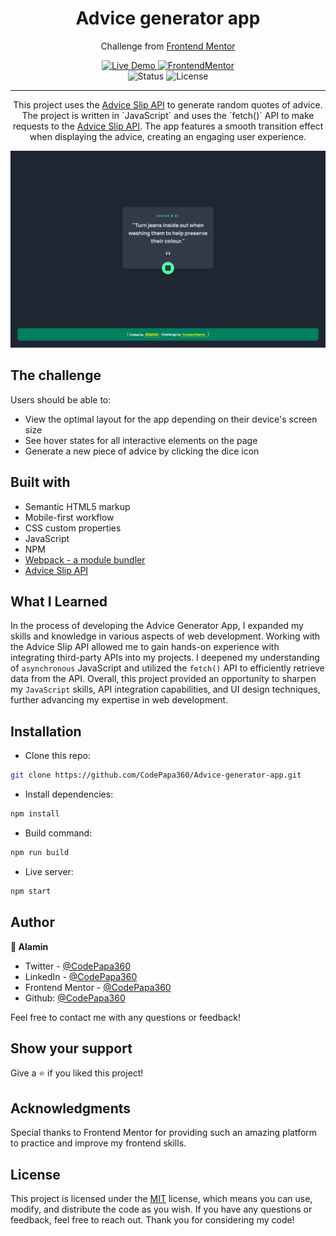 <h1 align="center">Advice generator app</h1>
<div align="center">

Challenge from [Frontend Mentor](https://www.frontendmentor.io/challenges)

</div>

<!-- Badges -->
<div align="center">

<!-- Live -->
<a href="https://advice-generator-app-codepapa360.netlify.app/">
    <img src="https://custom-icon-badges.demolab.com/badge/Live%20Demo-blue?style=for-the-badge&logo=live360&labelColor=666666" alt="Live Demo" />
</a>

<!-- Frontend Mentor -->
<a href="#">
    <img src="https://img.shields.io/badge/Frontendmentor-100000?style=for-the-badge&logo=frontendmentor&logoColor=white&labelColor=666666&color=2490A9"  alt="FrontendMentor">
</a>
</div>

<div align="center">
<!-- Status -->

<!-- <img src="https://img.shields.io/badge/Status-Incomplete-red?style=flat" alt="Status" /> -->

<img src="https://img.shields.io/badge/Status-Completed-success?style=flat" alt="Status" />

<!-- Liceensee -->
<img src="https://img.shields.io/badge/License-MIT-blue?style=flat" alt="License" />
</div>

<hr>

<div align="center">

<p>
This project uses the <a href="https://api.adviceslip.com/">Advice Slip API</a> to generate random quotes of advice. The project is written in `JavaScript` and uses the `fetch()` API to make requests to the <a href="https://api.adviceslip.com/">Advice Slip API</a>. The app features a smooth transition effect when displaying the advice, creating an engaging user experience.
</p>

<!-- Screenshot -->
<a align="center" href="https://advice-generator-app-codepapa360.netlify.app/">

![Screenshot](./screenshots/Advice-generator-app-screenshot-codepapa360.png)

</a>

</div>

## The challenge

Users should be able to:

- View the optimal layout for the app depending on their device's screen size
- See hover states for all interactive elements on the page
- Generate a new piece of advice by clicking the dice icon

## Built with

- Semantic HTML5 markup
- Mobile-first workflow
- CSS custom properties
- JavaScript
- NPM
- [Webpack - a module bundler](https://webpack.js.org/)
- [Advice Slip API](https://api.adviceslip.com/)

## What I Learned

In the process of developing the Advice Generator App, I expanded my skills and knowledge in various aspects of web development. Working with the Advice Slip API allowed me to gain hands-on experience with integrating third-party APIs into my projects. I deepened my understanding of `asynchronous` JavaScript and utilized the `fetch()` API to efficiently retrieve data from the API. Overall, this project provided an opportunity to sharpen my `JavaScript` skills, API integration capabilities, and UI design techniques, further advancing my expertise in web development.

## Installation

- Clone this repo:

```sh
git clone https://github.com/CodePapa360/Advice-generator-app.git
```

- Install dependencies:

```sh
npm install
```

- Build command:

```sh
npm run build
```

- Live server:

```sh
npm start
```

## Author

<b>👤 Alamin</b>

- Twitter - [@CodePapa360](https://www.twitter.com/CodePapa360)
- LinkedIn - [@CodePapa360](https://www.linkedin.com/in/codepapa360)
- Frontend Mentor - [@CodePapa360](https://www.frontendmentor.io/profile/CodePapa360)
- Github: [@CodePapa360](https://github.com/codepapa360)

Feel free to contact me with any questions or feedback!

## Show your support

Give a ⭐️ if you liked this project!

## Acknowledgments

Special thanks to Frontend Mentor for providing such an amazing platform to practice and improve my frontend skills.

## License

This project is licensed under the [MIT](https://github.com/CodePapa360/Advice-generator-app/blob/main/LICENSE.md) license, which means you can use, modify, and distribute the code as you wish. If you have any questions or feedback, feel free to reach out. Thank you for considering my code!
